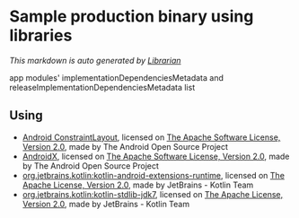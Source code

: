 # Sample production binary using libraries
*This markdown is auto generated by [Librarian](https://github.com/MeilCli/Librarian)*

app modules' implementationDependenciesMetadata and releaseImplementationDependenciesMetadata list

## Using
- [Android ConstraintLayout](http://tools.android.com), licensed on [The Apache Software License, Version 2.0](http://www.apache.org/licenses/LICENSE-2.0.txt), made by The Android Open Source Project
- [AndroidX](https://developer.android.com/jetpack/androidx), licensed on [The Apache Software License, Version 2.0](http://www.apache.org/licenses/LICENSE-2.0.txt), made by The Android Open Source Project
- [org.jetbrains.kotlin:kotlin-android-extensions-runtime](https://kotlinlang.org/), licensed on [The Apache License, Version 2.0](http://www.apache.org/licenses/LICENSE-2.0.txt), made by JetBrains - Kotlin Team
- [org.jetbrains.kotlin:kotlin-stdlib-jdk7](https://kotlinlang.org/), licensed on [The Apache License, Version 2.0](http://www.apache.org/licenses/LICENSE-2.0.txt), made by JetBrains - Kotlin Team
